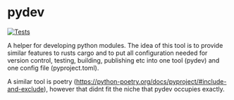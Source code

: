 # pydev

[![Tests](https://github.com/mb-89/pydev/actions/workflows/tests.yml/badge.svg)](https://github.com/mb-89/pydev/actions/workflows/tests.yml)

A helper for developing python modules.
The idea of this tool is to provide similar features to rusts cargo and to put all
configuration needed for version control, testing, building, publishing etc into one tool (pydev)
and one config file (pyproject.toml).

A similar tool is poetry (https://python-poetry.org/docs/pyproject/#include-and-exclude),
however that didnt fit the niche that pydev occupies exactly.